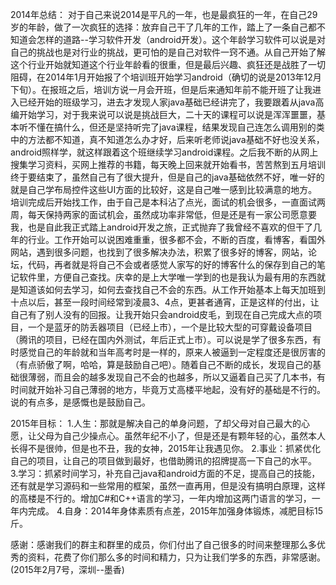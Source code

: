 2014年总结：
对于自己来说2014是平凡的一年，也是最疯狂的一年，在自己29岁的年龄，做了一次疯狂的选择：放弃自己干了几年的工作，踏上了一条自己都不知道会怎样的道路--学习软件开发（android开发）。这个年龄学习软件可以说是对自己的挑战也是对行业的挑战，更可怕的是自己对软件一窍不通。从自己开始了解这个行业开始就知道这个行业年龄看的很重，但是最后兴趣、疯狂还是战胜了一切阻碍，在2014年1月开始报了个培训班开始学习android（确切的说是2013年12月下旬）。在报班之后，培训方说一月会开班，但是后来通知年前不能开班了让我进入已经开始的班级学习，进去才发现人家java基础已经讲完了，我要跟着从java高编开始学习，对于我来说可以说是挑战巨大，二十天的课程可以说是浑浑噩噩，基本听不懂在搞什么，但还是坚持听完了java课程，结果发现自己连怎么调用别的类中的方法都不知道，真不知道怎么办才好，后来听老师说java基础不好也没关系，android照样学，就这样跟着这个班继续学习android课程。之后我不断的从网上搜集学习资料，买网上推荐的书籍，每天晚上回来就开始看书，苦苦熬到五月培训终于要结束了，虽然自己有了很大提升，但是自己的java基础依然不好，唯一好的就是自己学布局控件这些UI方面的比较好，这是自己唯一感到比较满意的地方。
培训完成后开始找工作，由于自己是本科沾了点光，面试的机会很多，一直面试两周，每天保持两家的面试机会，虽然成功率非常低，但是还是有一家公司愿意要我，也是自此我正式踏上android开发之旅，正式抛弃了我曾经不喜欢的但干了几年的行业。工作开始可以说困难重重，很多都不会，不断的百度，看博客，看国外网站，遇到很多问题，也找到了很多解决办法，积累了很多好的博客，网站，论坛，代码，再者就是将自己不会或者感觉人家写的好的博客什么的保存到自己的笔记软件里，方便自己查找。庆幸的是上大学唯一学到的也是我认为最有用的东西就是知道该如何去学习，如何去查找自己不会的东西。从工作开始基本上每天加班到十点以后，甚至一段时间经常到凌晨3、4点，更甚者通宵，正是这样的付出，让自己有了别人没有的回报。让我开始只会android皮毛，到现在自己完成大点的项目，一个是蓝牙的防丢器项目（已经上市），一个是比较大型的可穿戴设备项目（腾讯的项目，已经在国内外测试，年后正式上市）。可以说是学了很多东西，有时感觉自己的年龄就和当年高考时是一样的，原来人被逼到一定程度还是很厉害的（有点骄傲了啊，哈哈，算是鼓励自己吧）。随着自己不断的成长，发现自己的基础很薄弱，而且会的越多发现自己不会的也越多，所以又逼着自己买了几本书，有时间就开始补习自己薄弱的地方，毕竟万丈高楼平地起，没有好的基础是不行的。说的有点多，是感慨也是鼓励自己。

2015年目标：
1.人生：那就是解决自己的单身问题，了却父母对自己最大的心愿，让父母为自己少操点心。虽然年纪不小了，但是还是有颗年轻的心，虽然本人长得不是很帅，但是也不丑，我的女神，2015年让我遇见你。
2.事业：抓紧优化自己的项目，让自己的项目做到最好，也借助腾讯的招牌提高一下自己的水平。
3.学习：抓紧时间学习，补充自己java和android方面的不足，提高自己的技能，还有就是学习源码和一些常用的框架，虽然一直再用，但是没有搞明白原理，这样的高楼是不行的。增加C#和C++语言的学习，一年内增加这两门语言的学习，一年内完成。
4.自身：2014年身体素质有点差，2015年加强身体锻炼，减肥目标15斤。

感谢：感谢我们的群主和群里的成员，你们付出了自己很多的时间来整理那么多优秀的资料，花费了你们那么多的时间和精力，只为让我们学多的东西，非常感谢。                                                                              (2015年2月7号，深圳--墨香) 

